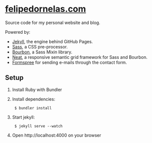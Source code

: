 # [felipedornelas.com](http://felipedornelas.com)

Source code for my personal website and blog.

Powered by:

 - [Jekyll](http://jekyllrb.com), the engine behind GitHub Pages.
 - [Sass](http://sass-lang.com), a CSS pre-processor.
 - [Bourbon](http://bourbon.io), a Sass Mixin library.
 - [Neat](http://neat.bourbon.ion), a responsive semantic grid framework for Sass and Bourbon.
 - [Formspree](http://formspree.io) for sending e-mails through the contact form.

## Setup

1. Install Ruby with Bundler

2. Install dependencies:

		$ bundler install

3. Start jekyll:

		$ jekyll serve --watch

4. Open http://localhost:4000 on your browser